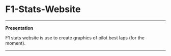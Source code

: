 # F1-Stats-Website

------------------------------------------------------------------------------------------------------------------------------------------------------------------------------------------------

**Presentation**

F1 stats website is use to create graphics of pilot best laps (for the moment).

------------------------------------------------------------------------------------------------------------------------------------------------------------------------------------------------
